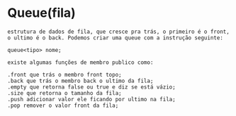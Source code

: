 
# Queue(fila)

    estrutura de dados de fila, que cresce pra trás, o primeiro é o front, o ultimo é o back. Podemos criar uma queue com a instrução seguinte:

    queue<tipo> nome;

    existe algumas funções de membro publico como:

    .front que trás o membro front topo;
    .back que trás o membro back o ultimo da fila;
    .empty que retorna false ou true e diz se está vázio;
    .size que retorna o tamanho da fila;
    .push adicionar valor ele ficando por ultimo na fila;
    .pop remover o valor front da fila;